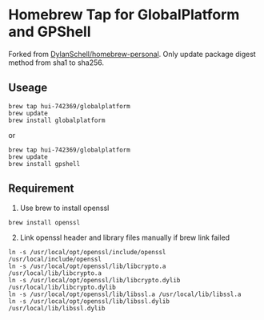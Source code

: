 # Homebrew Tap for GlobalPlatform and GPShell

Forked from [DylanSchell/homebrew-personal](https://github.com/DylanSchell/homebrew-personal). Only update package digest method from sha1 to sha256.

## Useage

```
brew tap hui-742369/globalplatform
brew update
brew install globalplatform
```

or

```
brew tap hui-742369/globalplatform
brew update
brew install gpshell
```

## Requirement

1. Use brew to install openssl

  ```
  brew install openssl
  ```

2. Link openssl header and library files manually if brew link failed

  ```
  ln -s /usr/local/opt/openssl/include/openssl /usr/local/include/openssl
  ln -s /usr/local/opt/openssl/lib/libcrypto.a /usr/local/lib/libcrypto.a
  ln -s /usr/local/opt/openssl/lib/libcrypto.dylib /usr/local/lib/libcrypto.dylib
  ln -s /usr/local/opt/openssl/lib/libssl.a /usr/local/lib/libssl.a
  ln -s /usr/local/opt/openssl/lib/libssl.dylib /usr/local/lib/libssl.dylib
  ```
